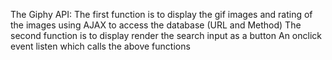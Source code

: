 The Giphy API:
The first function is to display the gif images and rating of the images using AJAX to access the database (URL and Method)
The second function is to display render the search input as a button
An onclick event listen which calls the above functions
